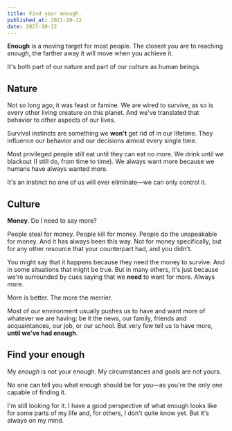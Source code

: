 ```yaml
---
title: Find your enough.
published_at: 2021-10-12
date: 2021-10-12
---
```


**Enough** is a moving target for most people. The closest you are to reaching _enough_, the farther away it will move when you achieve it.

It's both part of our nature and part of our culture as human beings.

## Nature

Not so long ago, it was feast or famine. We are wired to survive, as so is every other living creature on this planet. And we've translated that behavior to other aspects of our lives.

Survival instincts are something we **won't** get rid of in our lifetime. They influence our behavior and our decisions almost every single time.

Most privileged people still eat until they can eat no more. We drink until we blackout (I still do, from time to time). We always want more because we humans have always wanted more.

It's an instinct no one of us will ever eliminate—we can only control it.

## Culture

**Money**. Do I need to say more?

People steal for money. People kill for money. People do the unspeakable for money. And it has always been this way. Not for money specifically, but for any other resource that your counterpart had, and you didn't.

You might say that it happens because they need the money to survive. And in some situations that might be true. But in many others, it's just because we're surrounded by cues saying that we **need** to want for more. Always more.

More is better. The more the merrier.

Most of our environment usually pushes us to have and want more of whatever we are having; be it the news, our family, friends and acquaintances, our job, or our school. But very few tell us to have more, **until we've had enough**.

## Find your enough

My _enough_ is not your enough. My circumstances and goals are not yours.

No one can tell you what enough should be for you—as you're the only one capable of finding it.

I'm still looking for it. I have a good perspective of what enough looks like for some parts of my life and, for others, I don't quite know yet. But it's always on my mind.